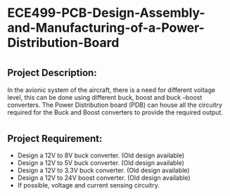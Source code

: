 # ECE499-PCB-Design-Assembly-and-Manufacturing-of-a-Power-Distribution-Board

# <h2> Project Description: 
In the avionic system of the aircraft, there is a need for different voltage level, this can be done using
different buck, boost and buck –boost converters. The Power Distribution board (PDB) can house all
the circuitry required for the Buck and Boost converters to provide the required output. 

# <h2> Project Requirement:
* Design a 12V to 8V buck converter. (Old design available)
* Design a 12V to 5V buck converter. (Old design available)
* Design a 12V to 3.3V buck converter. (Old design available)
* Design a 12V to 24V boost converter. (Old design available)
* If possible, voltage and current sensing circuitry.
